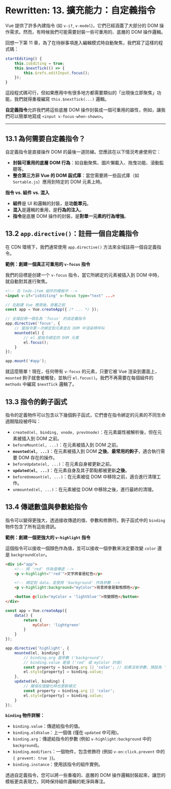 # **Rewritten: 13. 擴充能力：自定義指令**

Vue 提供了許多內建指令 (如 `v-if`, `v-model`)，它們已經涵蓋了大部分的 DOM 操作需求。然而，有時候我們可能需要封裝一些可重用的、底層的 DOM 操作邏輯。

回想一下第 11 章，為了在待辦事項進入編輯模式時自動聚焦，我們寫了這樣的程式碼：
```javascript
startEditing() {
    this.isEditing = true;
    this.$nextTick(() => {
        this.$refs.editInput.focus();
    });
}
```
這段程式碼可行，但如果應用中有很多地方都需要類似的「出現後立即聚焦」功能，我們就得重複編寫 `this.$nextTick(...)` 邏輯。

**自定義指令**允許我們將這些底層 DOM 操作封裝成一個可重用的屬性，例如，讓我們可以簡單地寫成 `<input v-focus-when-shown>`。

---

## **13.1 為何需要自定義指令？**

自定義指令是直接操作 DOM 的最後一道防線。您應該在以下情況考慮使用它：
*   **封裝可重用的底層 DOM 行為**：如自動聚焦、圖片懶載入、拖曳功能、滾動監聽等。
*   **整合第三方非 Vue 的 DOM 函式庫**：當您需要將一些函式庫（如 `Sortable.js`）應用到特定的 DOM 元素上時。

**指令 vs. 組件 vs. 混入**
*   **組件**是 UI 和邏輯的封裝，是**功能單元**。
*   **混入**是邏輯的重用，是**行為的注入**。
*   **指令**是底層 DOM 操作的封裝，是**對單一元素的行為增強**。

## **13.2 `app.directive()`：註冊一個自定義指令**

在 CDN 環境下，我們通常使用 `app.directive()` 方法來全域註冊一個自定義指令。

**範例：創建一個真正可重用的 `v-focus` 指令**

我們的目標是创建一个 `v-focus` 指令，當它所綁定的元素被插入到 DOM 中時，就自動對其進行聚焦。

```html
<!-- 在 todo-item 組件的模板中 -->
<input v-if="isEditing" v-focus type="text" ...>
```

```javascript
// 在創建 Vue 應用後，掛載之前
const app = Vue.createApp({ /* ... */ });

// 全域註冊一個名為 'focus' 的自定義指令
app.directive('focus', {
    // 當指令第一次綁定到元素並在 DOM 中渲染時呼叫
    mounted(el) {
        // el 是指令綁定的 DOM 元素
        el.focus();
    }
});

app.mount('#app');
```
就這麼簡單！現在，任何帶有 `v-focus` 的元素，只要它被 Vue 渲染到畫面上，`mounted` 鉤子就會被觸發，並執行 `el.focus()`。我們不再需要在每個組件的 `methods` 中編寫 `$nextTick` 邏輯了。

## **13.3 指令的鉤子函式**

指令的定義物件可以包含以下幾個鉤子函式，它們會在指令綁定的元素的不同生命週期階段被呼叫：

*   `created(el, binding, vnode, prevVnode)`：在元素屬性被解析後，但在元素被插入到 DOM 之前。
*   `beforeMount(el, ...)`：在元素被插入到 DOM 之前。
*   **`mounted(el, ...)`**：在元素被插入到 DOM **之後**。**最常用的鉤子**，適合執行需要 DOM 存在的操作。
*   `beforeUpdate(el, ...)`：在元素自身被更新之前。
*   **`updated(el, ...)`**：在元素自身及其子節點都被更新**之後**。
*   `beforeUnmount(el, ...)`：在元素被從 DOM 中移除之前，適合進行清理工作。
*   `unmounted(el, ...)`：在元素被從 DOM 中移除之後，進行最終的清理。

## **13.4 傳遞數值與參數給指令**

指令可以變得更強大，透過接收傳遞的值、參數和修飾符。鉤子函式中的 `binding` 物件包含了所有這些資訊。

**範例：創建一個更強大的 `v-highlight` 指令**

這個指令可以接收一個顏色作為值，並可以接收一個參數來決定要改變 `color` 還是 `backgroundColor`。

```html
<div id="app">
    <!-- 將 'red' 作為值傳遞 -->
    <p v-highlight="'red'">文字將會是紅色</p>

    <!-- 綁定到 data，並使用 'background' 作為參數 -->
    <p v-highlight:background="myColor">背景將會是動態顏色</p>

    <button @click="myColor = 'lightblue'">改變顏色</button>
</div>
```

```javascript
const app = Vue.createApp({
    data() {
        return {
            myColor: 'lightgreen'
        }
    }
});

app.directive('highlight', {
    mounted(el, binding) {
        // binding.arg 是參數 ('background')
        // binding.value 是值 ('red' 或 myColor 的值)
        const property = binding.arg || 'color'; // 如果沒有參數，預設為 'color'
        el.style[property] = binding.value;
    },
    updated(el, binding) {
        // 確保在值變化時也更新樣式
        const property = binding.arg || 'color';
        el.style[property] = binding.value;
    }
});
```
**`binding` 物件詳解：**
*   `binding.value`：傳遞給指令的值。
*   `binding.oldValue`：上一個值 (僅在 `updated` 中可用)。
*   `binding.arg`：傳遞給指令的參數 (例如 `v-highlight:background` 中的 `background`)。
*   `binding.modifiers`：一個物件，包含修飾符 (例如 `v-on:click.prevent` 中的 `{ prevent: true }`)。
*   `binding.instance`：使用該指令的組件實例。

透過自定義指令，您可以將一些重複的、底層的 DOM 操作邏輯封裝起來，讓您的模板更具表現力，同時保持組件邏輯的乾淨與專注。